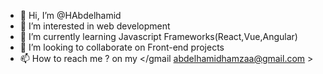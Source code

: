 - 👋 Hi, I’m @HAbdelhamid
- 👀 I’m interested in web development 
- 🌱 I’m currently learning Javascript Frameworks(React,Vue,Angular)
- 💞️ I’m looking to collaborate on Front-end projects
- 📫 How to reach me ? on my </gmail abdelhamidhamzaa@gmail.com > 

<!---
HAbdelhamid/HAbdelhamid is a ✨ special ✨ repository because its `README.md` (this file) appears on your GitHub profile.
You can click the Preview link to take a look at your changes.
--->
